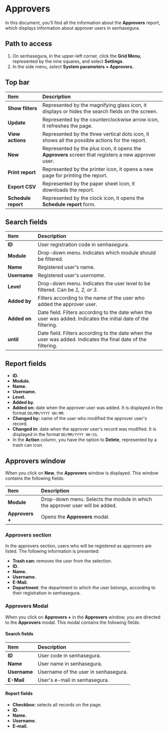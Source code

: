 # Approvers

In this document, you’ll find all the information about the **Approvers** report, which displays information about approver users in senhasegura.

## Path to access

1. On senhasegura, in the upper-left corner, click the **Grid Menu**, represented by the nine squares, and select **Settings**.  
2. In the side menu, select **System parameters \> Approvers.**

## Top bar

| Item  | Description |
| :---- | :---- |
| **Show filters** | Represented by the magnifying glass icon, it displays or hides the search fields on the screen. |
| **Update** | Represented by the counterclockwise arrow icon, it refreshes the page. |
| **View actions** | Represented by the three vertical dots icon, it shows all the possible actions for the report. |
| **New** | Represented by the plus icon, it opens the **Approvers** screen that registers a new approver user. |
| **Print report** | Represented by the printer icon, it opens a new page for printing the report. |
| **Export CSV** | Represented by the paper sheet icon, it downloads the report. |
| **Schedule report** | Represented by the clock icon, it opens the **Schedule report** form. |

## Search fields

| Item | Description |
| :---- | :---- |
| **ID** | User registration code in senhasegura. |
| **Module** | Drop-down menu. Indicates which module should be filtered. |
| **Name** | Registered user's name. |
| **Username** | Registered user's *username*. |
| **Level** | Drop-down menu. Indicates the user level to be filtered. Can be *1, 2, or 3*. |
| **Added by** | Filters according to the name of the user who added the approver user. |
| **Added on** | Date field. Filters according to the date when the user was added. Indicates the initial date of the filtering. |
| **until** | Date field. Filters according to the date when the user was added. Indicates the final date of the filtering. |

## Report fields

* **ID.**  
* **Module.**  
* **Name.**  
* **Username.**  
* **Level.**  
* **Added by.**  
* **Added on:** date when the approver user was added. It is displayed in the format `DD/MM/YYYY HH:MM`.  
* **Changed by:** name of the user who modified the approver user's record.  
* **Changed in:** date when the approver user's record was modified. It is displayed in the format `DD/MM/YYYY HH:SS`.  
* In the **Action** column, you have the option to **Delete**, represented by a trash can icon.

## Approvers window

When you click on **New**, the **Approvers** window is displayed. This window contains the following fields:

| Item | Description |
| :---- | :---- |
| **Module** | Drop-down menu. Selects the module in which the approver user will be added. |
| **Approvers \+** | Opens the **Approvers** modal. |

### Approvers section

In the approvers section, users who will be registered as approvers are listed. The following information is presented:

* **Trash can:** removes the user from the selection.  
* **ID.**  
* **Name.**  
* **Username.**  
* **E-Mail.**  
* **Department**: the department to which the user belongs, according to their registration in senhasegura.

### Approvers Modal

When you click on **Approvers \+** in the **Approvers** window, you are directed to the **Approvers** modal. This modal contains the following fields:

#### Search fields

| Item | Description |
| :---- | :---- |
| **ID** | User code in senhasegura. |
| **Name** | User name in senhasegura. |
| **Username** | Username of the user in senhasegura. |
| **E-Mail** | User's e-mail in senhasegura. |

#### Report fields

* **Checkbox:** selects all records on the page.  
* **ID.**  
* **Name.**  
* **Username.**  
* **E-mail.**